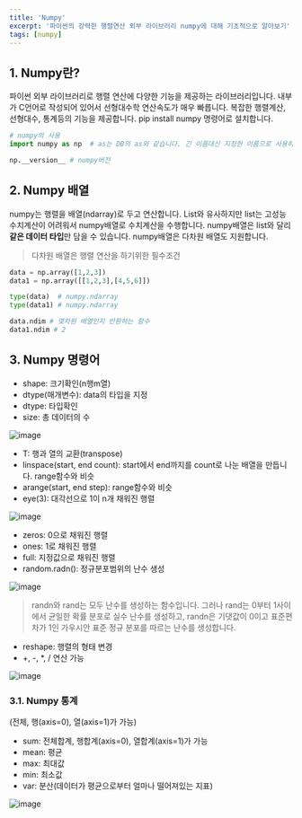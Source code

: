 ```yaml
---
title: 'Numpy'
excerpt: '파이썬의 강력한 행렬연산 외부 라이브러리 numpy에 대해 기초적으로 알아보기'
tags: [numpy]
---
```


## 1. Numpy란?

파이썬 외부 라이브러리로 행렬 연산에 다양한 기능을 제공하는 라이브러리입니다.
내부가 C언어로 작성되어 있어서 선형대수학 연산속도가 매우 빠릅니다.
복잡한 행렬계산, 선형대수, 통계등의 기능을 제공합니다.
pip install numpy 명령어로 설치합니다.

```python
# numpy의 사용
import numpy as np  # as는 DB의 as와 같습니다. 긴 이름대신 지정한 이름으로 사용하게 합니다.

np.__version__ # numpy버전
```

## 2. Numpy 배열

numpy는 행렬을 배열(ndarray)로 두고 연산합니다.
List와 유사하지만 list는 고성능 수치계산이 어려워서 numpy배열로 수치계산을 수행합니다.
numpy배열은 list와 달리 **같은 데이터 타입**만 담을 수 있습니다.
numpy배열은 다차원 배열도 지원합니다.

> 다차원 배열은 행렬 연산을 하기위한 필수조건

```python
data = np.array([1,2,3])
data1 = np.array([[1,2,3],[4,5,6]])

type(data)  # numpy.ndarray
type(data1) # numpy.ndarray

data.ndim # 몇차원 배열인지 반환하는 함수
data1.ndim # 2
```


## 3. Numpy 명령어

- shape: 크기확인(n행m열)
- dtype(매개변수): data의 타입을 지정
- dtype: 타입확인
- size: 총 데이터의 수

![image](https://user-images.githubusercontent.com/78904413/235350859-6ae7584a-c0f5-43b3-9548-af7f2646ab1c.png)



- T: 행과 열의 교환(transpose)
- linspace(start, end count): start에서 end까지를 count로 나눈 배열을 만듭니다. range함수와 비슷
- arange(start, end step): range함수와 비슷
- eye(3): 대각선으로 1이 n개 채워진 행렬

![image](https://user-images.githubusercontent.com/78904413/235351440-ab5eb80c-4158-4095-a37e-e741bbbfb774.png)

- zeros: 0으로 채워진 행렬
- ones: 1로 채워진 행렬
- full: 지정값으로 채워진 행렬
- random.radn(): 정규분포범위의 난수 생성

![image](https://user-images.githubusercontent.com/78904413/235351666-bb747aa5-0ee4-4d59-99cf-c4673a538df0.png)

> randn와 rand는 모두 난수를 생성하는 함수입니다. 그러나 rand는 0부터 1사이에서 균일한 확률 분포로 실수 난수를 생성하고, 
> randn은 기댓값이 0이고 표준편차가 1인 가우시안 표준 정규 분포를 따르는 난수를 생성합니다.

- reshape: 행렬의 형태 변경
- +, -, *, / 연산 가능

![image](https://user-images.githubusercontent.com/78904413/235351897-9ea75c91-ffd8-414b-818b-dd3a0c1712c1.png)

### 3.1. Numpy 통계

(전체, 행(axis=0), 열(axis=1)가 가능)

- sum: 전체합계, 행합계(axis=0), 열합계(axis=1)가 가능
- mean: 평균
- max: 최대값
- min: 최소값
- var: 분산(데이터가 평균으로부터 얼마나 떨어져있는 지표)

![image](https://user-images.githubusercontent.com/78904413/235352153-01ae665e-312c-4f56-a094-ff8d224bda30.png)

